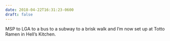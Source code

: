 ```yaml
---
date: 2018-04-22T16:31:23-0600
draft: false
---
```




MSP to LGA to a bus to a subway to a brisk walk and I’m now set up at Totto Ramen in Hell’s Kitchen.




